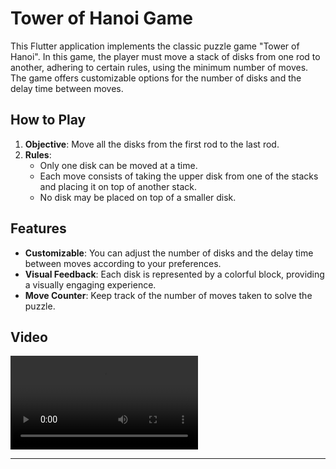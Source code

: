 # Tower of Hanoi Game

This Flutter application implements the classic puzzle game "Tower of Hanoi". In this game, the player must move a stack of disks from one rod to another, adhering to certain rules, using the minimum number of moves. The game offers customizable options for the number of disks and the delay time between moves.

## How to Play

1. **Objective**: Move all the disks from the first rod to the last rod.
2. **Rules**:
   - Only one disk can be moved at a time.
   - Each move consists of taking the upper disk from one of the stacks and placing it on top of another stack.
   - No disk may be placed on top of a smaller disk.

## Features

- **Customizable**: You can adjust the number of disks and the delay time between moves according to your preferences.
- **Visual Feedback**: Each disk is represented by a colorful block, providing a visually engaging experience.
- **Move Counter**: Keep track of the number of moves taken to solve the puzzle.

## Video

![Preview](vid.mp4)

---
